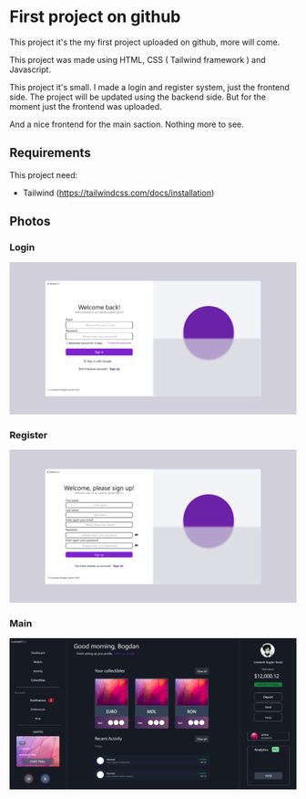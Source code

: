 # First project on github
This project it's the my first project uploaded on github, more will come.

This project was made using HTML, CSS ( Tailwind framework ) and Javascript.

This project it's small. I made a login and register system, just the frontend side. The project will be updated using the backend side. But for the moment just the frontend was uploaded.

And a nice frontend for the main saction. Nothing more to see.

## Requirements

This project need:
- Tailwind (https://tailwindcss.com/docs/installation)

## Photos

### Login

![Screenshot](login.png)

### Register
![Screenshot](register.png)

### Main

![Screenshot](main.png)



